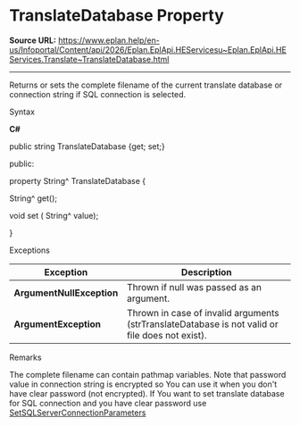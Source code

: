 # TranslateDatabase Property

**Source URL:** https://www.eplan.help/en-us/Infoportal/Content/api/2026/Eplan.EplApi.HEServicesu~Eplan.EplApi.HEServices.Translate~TranslateDatabase.html

---

Returns or sets the complete filename of the current translate database or connection string if SQL connection is selected.

Syntax

**C#**



public string TranslateDatabase {get; set;}

public:

property String^ TranslateDatabase {

   String^ get();

   void set (    String^ value);

}


Exceptions

| Exception | Description |
| --- | --- |
| **ArgumentNullException** | Thrown if null was passed as an argument. |
| **ArgumentException** | Thrown in case of invalid arguments (strTranslateDatabase is not valid or file does not exist). |

Remarks

The complete filename can contain pathmap variables. Note that password value in connection string is encrypted so You can use it when you don't have clear password (not encrypted). If You want to set translate database for SQL connection and you have clear password use [SetSQLServerConnectionParameters](Eplan.EplApi.HEServicesu~Eplan.EplApi.HEServices.Translate~SetSQLServerConnectionParameters.html)
